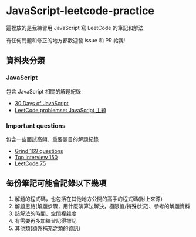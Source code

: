 # JavaScript-leetcode-practice

這裡放的是我練習用 JavaScript 寫 LeetCode 的筆記和解法

有任何問題和修正的地方都歡迎發 issue 和 PR 給我!

## 資料夾分類

### JavaScript

包含 JavaScript 相關的解題紀錄

* [30 Days of JavaScript](https://leetcode.com/studyplan/30-days-of-javascript)
* [LeetCode problemset JavaScript 主題](https://leetcode.com/problemset/javascript) 

### Important questions

包含一些面試高頻、重要題目的解題紀錄

* [Grind 169 questions](https://www.techinterviewhandbook.org/grind75?weeks=26&hours=40)
* [Top Interview 150](https://leetcode.com/studyplan/top-interview-150/)
* [LeetCode 75](https://leetcode.com/studyplan/leetcode-75/)

## 每份筆記可能會記錄以下幾項

1. 解題的程式碼，也包括在其他地方公開的高手的程式碼(附上來源)
2. 解題思路(解題步驟，用什麼演算法解決，極限值/特殊狀況)、參考的解題資料
3. 該解法的時間、空間複雜度
4. 有需要再多加練習記得標記
5. 其他類(額外補充之類的資訊)
